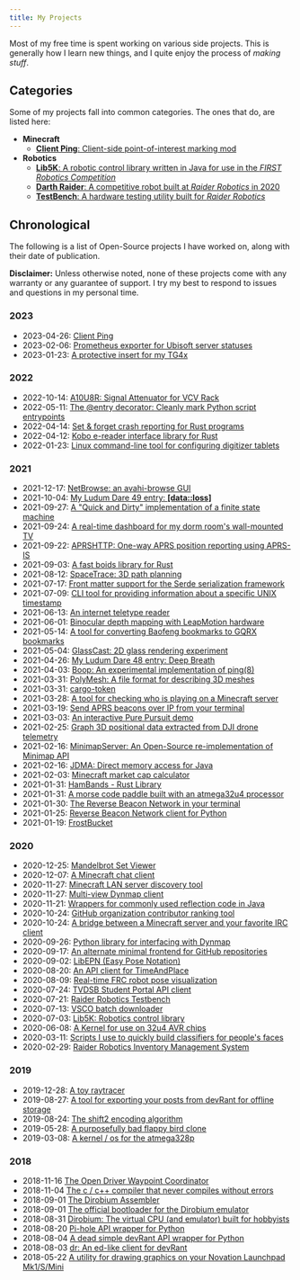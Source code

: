 ```yaml
---
title: My Projects
---
```



Most of my free time is spent working on various side projects. This is generally how I learn new things, and I quite enjoy the process of *making stuff*.

## Categories

Some of my projects fall into common categories. The ones that do, are listed here:

- **Minecraft**
  - [**Client Ping**: Client-side point-of-interest marking mod](https://ewp.fyi/client-ping)
- **Robotics**
  - [**Lib5K**: A robotic control library written in Java for use in the *FIRST Robotics Competition*](https://github.com/frc5024/lib5k)
  - [**Darth Raider**: A competitive robot built at *Raider Robotics* in 2020](/robotics/5024/darth-raider)
  - [**TestBench**: A hardware testing utility built for *Raider Robotics*](https://github.com/frc5024/testbench)

## Chronological

The following is a list of Open-Source projects I have worked on, along with their date of publication.

**Disclaimer:** Unless otherwise noted, none of these projects come with any warranty or any
guarantee of support. I try my best to respond to issues and questions in my personal time.


### 2023

- 2023-04-26: [Client Ping](https://ewp.fyi/client-ping)
- 2023-02-06: [Prometheus exporter for Ubisoft server statuses](https://github.com/ewpratten/ubisoft_status_exporter)
- 2023-01-23: [A protective insert for my TG4x](https://github.com/ewpratten/tg4x-casing)

### 2022

- 2022-10-14: [A10U8R: Signal Attenuator for VCV Rack](https://github.com/ewpratten/A10U8R)
- 2022-05-11: [The @entry decorator: Cleanly mark Python script entrypoints](https://github.com/ewpratten/atentry)
- 2022-04-14: [Set & forget crash reporting for Rust programs](https://github.com/ewpratten/crashreport-rs)
- 2022-04-12: [Kobo e-reader interface library for Rust](https://github.com/ewpratten/kobo-rs)
- 2022-01-23: [Linux command-line tool for configuring digitizer tablets](https://github.com/ewpratten/tabset)

### 2021

- 2021-12-17: [NetBrowse: an avahi-browse GUI](https://github.com/ewpratten/netbrowse)
- 2021-10-04: [My Ludum Dare 49 entry: <strong>[data::loss]</strong>](https://github.com/ewpratten/ludum-dare-49)
- 2021-09-27: [A "Quick and Dirty" implementation of a finite state machine](https://github.com/ewpratten/dirty-fsm)
- 2021-09-24: [A real-time dashboard for my dorm room's wall-mounted TV](https://github.com/ewpratten/dorm-dash)
- 2021-09-22: [APRSHTTP: One-way APRS position reporting using APRS-IS](https://github.com/ewpratten/aprshttp)
- 2021-09-03: [A fast boids library for Rust](https://github.com/ewpratten/boids-rs)
- 2021-08-12: [SpaceTrace: 3D path planning](https://github.com/ewpratten/spacetrace)
- 2021-07-17: [Front matter support for the Serde serialization framework](https://github.com/ewpratten/serde-frontmatter)
- 2021-07-09: [CLI tool for providing information about a specific UNIX timestamp](https://github.com/ewpratten/tsinfo)
- 2021-06-13: [An internet teletype reader](https://github.com/ewpratten/ittyr)
- 2021-06-01: [Binocular depth mapping with LeapMotion hardware](https://github.com/ewpratten/OpenDepthMap)
- 2021-05-14: [A tool for converting Baofeng bookmarks to GQRX bookmarks](https://github.com/ewpratten/baofeng2gqrx)
- 2021-05-04: [GlassCast: 2D glass rendering experiment](https://github.com/ewpratten/glasscast)
- 2021-04-26: [My Ludum Dare 48 entry: Deep Breath](https://github.com/ewpratten/ludum-dare-48)
- 2021-04-03: [Boop: An experimental implementation of ping(8)](https://github.com/ewpratten/boop)
- 2021-03-31: [PolyMesh: A file format for describing 3D meshes](https://github.com/ewpratten/polymesh)
- 2021-03-31: [cargo-token](https://github.com/ewpratten/cargo-token)
- 2021-03-28: [A tool for checking who is playing on a Minecraft server](https://github.com/ewpratten/mcq)
- 2021-03-19: [Send APRS beacons over IP from your terminal](https://github.com/ewpratten/aprs-bcn)
- 2021-03-03: [An interactive Pure Pursuit demo](https://github.com/ewpratten/pathfollowing-demo)
- 2021-02-25: [Graph 3D positional data extracted from DJI drone telemetry](https://github.com/ewpratten/dji3d)
- 2021-02-16: [MinimapServer: An Open-Source re-implementation of Minimap API](https://github.com/ewpratten/MinimapServer)
- 2021-02-16: [JDMA: Direct memory access for Java](https://github.com/ewpratten/JDMA)
- 2021-02-03: [Minecraft market cap calculator](https://github.com/ewpratten/MarketCap)
- 2021-01-31: [HamBands - Rust Library](https://github.com/ewpratten/hambands)
- 2021-01-31: [A morse code paddle built with an atmega32u4 processor](https://github.com/ewpratten/ardupaddle)
- 2021-01-30: [The Reverse Beacon Network in your terminal](https://github.com/ewpratten/rbn)
- 2021-01-25: [Reverse Beacon Network client for Python](https://github.com/ewpratten/pyRBN)
- 2021-01-19: [FrostBucket](https://github.com/ewpratten/FrostBucket)

### 2020

- 2020-12-25: [Mandelbrot Set Viewer](https://github.com/ewpratten/mandelbrot)
- 2020-12-07: [A Minecraft chat client](https://github.com/ewpratten/mchat)
- 2020-11-27: [Minecraft LAN server discovery tool](https://github.com/ewpratten/mcdiscovery)
- 2020-11-27: [Multi-view Dynmap client](https://github.com/ewpratten/birdseye)
- 2020-11-21: [Wrappers for commonly used reflection code in Java](https://github.com/ewpratten/legalaccess)
- 2020-10-24: [GitHub organization contributor ranking tool](https://github.com/ewpratten/orgstat)
- 2020-10-24: [A bridge between a Minecraft server and your favorite IRC client](https://github.com/ewpratten/chatster)
- 2020-09-26: [Python library for interfacing with Dynmap](https://github.com/ewpratten/dynpy)
- 2020-09-17: [An alternate minimal frontend for GitHub repositories](https://github.com/ewpratten/ner)
- 2020-09-02: [LibEPN (Easy Pose Notation)](https://github.com/ewpratten/libepn)
- 2020-08-20: [An API client for TimeAndPlace](https://github.com/ewpratten/timeandplace-api)
- 2020-08-09: [Real-time FRC robot pose visualization](https://github.com/ewpratten/FRCWorld)
- 2020-07-24: [TVDSB Student Portal API client](https://github.com/ewpratten/tvdsb-student-api)
- 2020-07-21: [Raider Robotics Testbench](https://github.com/frc5024/testbench)
- 2020-07-13: [VSCO batch downloader](https://github.com/ewpratten/vsco-batch-dl)
- 2020-07-03: [Lib5K: Robotics control library](https://github.com/frc5024/lib5k)
- 2020-06-08: [A Kernel for use on 32u4 AVR chips](https://github.com/ewpratten/os32u4)
- 2020-03-11: [Scripts I use to quickly build classifiers for people's faces](https://github.com/ewpratten/easy-faces)
- 2020-02-29: [Raider Robotics Inventory Management System](https://github.com/frc5024/parts)

### 2019

- 2019-12-28: [A toy raytracer](https://github.com/ewpratten/Rayzor)
- 2019-08-27: [A tool for exporting your posts from devRant for offline storage](https://github.com/ewpratten/devrant-dl)
- 2019-08-24: [The shift2 encoding algorithm](https://github.com/ewpratten/shift)
- 2019-05-28: [A purposefully bad flappy bird clone](https://github.com/ewpratten/FlippyCat)
- 2019-03-08: [A kernel / os for the atmega328p](https://github.com/ewpratten/os328)

### 2018

- 2018-11-16 [The Open Driver Waypoint Coordinator](https://github.com/ewpratten/ODWC)
- 2018-11-04 [The c / c++ compiler that never compiles without errors](https://github.com/ewpratten/eco)
- 2018-09-01 [The Dirobium Assembler](https://github.com/ewpratten/DirAS)
- 2018-09-01 [The official bootloader for the Dirobium emulator](https://github.com/ewpratten/Deuterium)
- 2018-08-31 [Dirobium: The virtual CPU (and emulator) built for hobbyists](https://github.com/ewpratten/Dirobium)
- 2018-08-20 [Pi-hole API wrapper for Python](https://github.com/ewpratten/pihole-api)
- 2018-08-04 [A dead simple devRant API wrapper for Python](https://github.com/ewpratten/devRantSimple)
- 2018-08-03 [dr: An ed-like client for devRant](https://github.com/ewpratten/dr)
- 2018-05-22 [A utility for drawing graphics on your Novation Launchpad Mk1/S/Mini](https://github.com/ewpratten/launchdraw)
